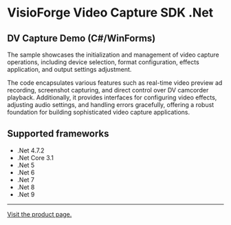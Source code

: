 ﻿# VisioForge Video Capture SDK .Net

## DV Capture Demo (C#/WinForms)

The sample showcases the initialization and management of video capture operations, including device selection, format configuration, effects application, and output settings adjustment.

The code encapsulates various features such as real-time video preview ad recording, screenshot capturing, and direct control over DV camcorder playback. Additionally, it provides interfaces for configuring video effects, adjusting audio settings, and handling errors gracefully, offering a robust foundation for building sophisticated video capture applications.

## Supported frameworks

* .Net 4.7.2
* .Net Core 3.1
* .Net 5
* .Net 6
* .Net 7
* .Net 8
* .Net 9

---

[Visit the product page.](https://www.visioforge.com/video-capture-sdk-net)

